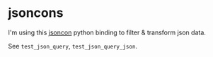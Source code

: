 # jsoncons

I'm using this [jsoncon](https://github.com/danielaparker/jsoncon) python binding to filter & transform json data.

See `test_json_query`, `test_json_query_json`.

